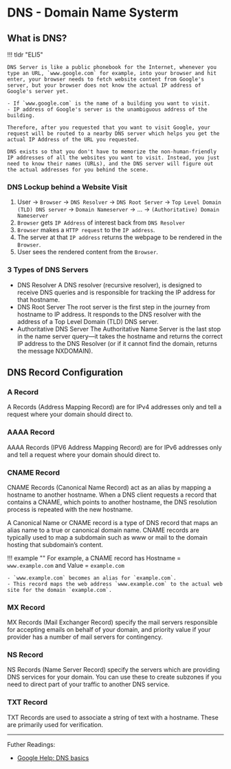 # DNS - Domain Name Systerm 

## What is DNS?

!!! tldr "ELI5"

    DNS Server is like a public phonebook for the Internet, whenever you type an URL, `www.google.com` for example, into your browser and hit enter, your browser needs to fetch website content from Google's server, but your browser does not know the actual IP address of Google's server yet. 

    - If `www.google.com` is the name of a building you want to visit.
    - IP address of Google's server is the unambiguous address of the building. 

    Therefore, after you requested that you want to visit Google, your request will be routed to a nearby DNS server which helps you get the actual IP Address of the URL you requested.

    DNS exists so that you don't have to memorize the non-human-friendly IP addresses of all the websites you want to visit. Instead, you just need to know their names (URLs), and the DNS server will figure out the actual addresses for you behind the scene.

### DNS Lockup behind a Website Visit

1. User → `Browser` → `DNS Resolver` → `DNS Root Server` → `Top Level Domain (TLD) DNS server` → `Domain Nameserver` → ... → `(Authoritative) Domain Nameserver`
2. `Browser` gets `IP Address` of interest back from `DNS Resolver`
3. `Browser` makes a `HTTP request` to the `IP address`.
4. The server at that `IP address` returns the webpage to be rendered in the `Browser`.
5. User sees the rendered content from the `Browser`.


### 3 Types of DNS Servers

- DNS Resolver
    A DNS resolver (recursive resolver), is designed to receive DNS queries and is responsible for tracking the IP address for that hostname.
- DNS Root Server
    The root server is the first step in the journey from hostname to IP address. It responds to the DNS resolver with the address of a Top Level Domain (TLD) DNS server.
- Authoritative DNS Server
    The Authoritative Name Server is the last stop in the name server query—it takes the hostname and returns the correct IP address to the DNS Resolver (or if it cannot find the domain, returns the message NXDOMAIN).

## DNS Record Configuration 

### A Record

A Records (Address Mapping Record) are for IPv4 addresses only and tell a request where your domain should direct to.

### AAAA Record

AAAA Records (IPV6 Address Mapping Record) are for IPv6 addresses only and tell a request where your domain should direct to.

### CNAME Record

CNAME Records (Canonical Name Record) act as an alias by mapping a hostname to another hostname. When a DNS client requests a record that contains a CNAME, which points to another hostname, the DNS resolution process is repeated with the new hostname.

A Canonical Name or CNAME record is a type of DNS record that maps an alias name to a true or canonical domain name. CNAME records are typically used to map a subdomain such as www or mail to the domain hosting that subdomain’s content.

!!! example ""
    For example, a CNAME record has Hostname = `www.example.com` and Value = `example.com`
    
    - `www.example.com` becomes an alias for `example.com`.
    - This record maps the web address `www.example.com` to the actual web site for the domain `example.com`.

### MX Record

MX Records (Mail Exchanger Record) specify the mail servers responsible for accepting emails on behalf of your domain, and priority value if your provider has a number of mail servers for contingency.

### NS Record

NS Records (Name Server Record) specify the servers which are providing DNS services for your domain. You can use these to create subzones if you need to direct part of your traffic to another DNS service.

### TXT Record

TXT Records are used to associate a string of text with a hostname. These are primarily used for verification.


--- 

Futher Readings:

- [Google Help: DNS basics](https://support.google.com/a/answer/48090)